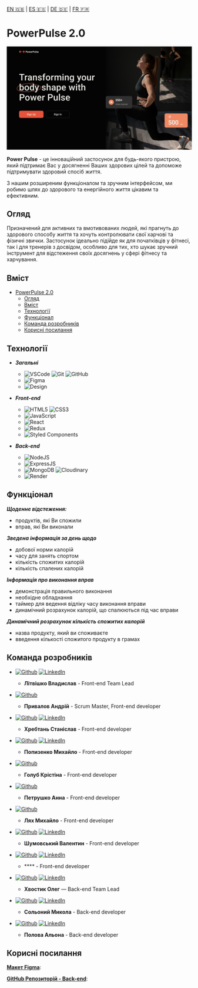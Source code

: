 [EN 🇬🇧](README.md) | [ES 🇪🇸](README-es.md) | [DE 🇩🇪](README-de.md) | [FR 🇫🇷](README-fr.md)

# PowerPulse 2.0

![Welcome Page](./public/Desktop.jpg)

**Power Pulse** - це інноваційний застосунок для будь-якого пристрою, який підтримає Вас у досягненні Ваших здорових цілей та допоможе підтримувати здоровий спосіб життя. 

З нашим розширеним функціоналом та зручним інтерфейсом, ми робимо шлях до здорового та енергійного життя цікавим та ефективним.

## Огляд

Призначений для активних та вмотивованих людей, які прагнуть до здорового способу життя та хочуть контролювати свої харчові та фізичні звички. Застосунок ідеально підійде як для початківців у фітнесі, так і для тренерів з досвідом, особливо для тих, хто шукає зручний інструмент для відстеження своїх досягнень у сфері фітнесу та харчування.

## Вміст

- [PowerPulse 2.0](#powerpulse-20)
  - [Огляд](#огляд)
  - [Вміст](#вміст)
  - [Технології](#технології)
  - [Функціонал](#функціонал)
  - [Команда розробників](#команда-розробників)
  - [Корисні посилання](#корисні-посилання)

## Технології

- ***Загальні***
  - ![VSCode](https://img.shields.io/badge/vscode-007ACC?style=for-the-badge&logo=visualstudiocode&logoColor=white) ![Git](https://img.shields.io/badge/Git-F05032?style=for-the-badge&logo=git&logoColor=white) ![GitHub](https://img.shields.io/badge/GitHub-181717?style=for-the-badge&logo=github&logoColor=white)
  - ![Figma](https://img.shields.io/badge/Figma-F24E1E?style=for-the-badge&logo=figma&logoColor=white)
  - ![Design](https://img.shields.io/badge/Adaptive_and_responsive_design-white?style=for-the-badge&logoColor=white)

- ***Front-end***
  - ![HTML5](https://img.shields.io/badge/html5-E34F26?style=for-the-badge&logo=html5&logoColor=white) ![CSS3](https://img.shields.io/badge/css3-1572B6?style=for-the-badge&logo=css3&logoColor=white)
  - ![JavaScript](https://img.shields.io/badge/javascript-F7DF1E?style=for-the-badge&logo=javascript&logoColor=white)
  - ![React](https://img.shields.io/badge/react-61DAFB?style=for-the-badge&logo=react&logoColor=white)
  - ![Redux](https://img.shields.io/badge/redux-764ABC?style=for-the-badge&logo=redux&logoColor=white)
  - ![Styled Components](https://img.shields.io/badge/styled_components-DB7093?style=for-the-badge&logo=styledcomponents&logoColor=white)

- ***Back-end***
  - ![NodeJS](https://img.shields.io/badge/node.js-339933?style=for-the-badge&logo=nodedotjs&logoColor=white)
  - ![ExpressJS](https://img.shields.io/badge/express-000000?style=for-the-badge&logo=express&logoColor=white)
  - ![MongoDB](https://img.shields.io/badge/mongodb-47A248?style=for-the-badge&logo=mongodb&logoColor=white) ![Cloudinary](https://img.shields.io/badge/Cloudinary-3448C5?style=for-the-badge&logo=Cloudinary&logoColor=white)
  - ![Render](https://img.shields.io/badge/Render-AA3DCE?style=for-the-badge&logoColor=white)

## Функціонал

***Щоденне відстеження:***

- продуктів, які Ви спожили 
- вправ, які Ви виконали

***Зведена інформація за день щодо***

- добової норми калорій
- часу для занять спортом
- кількість спожитих калорій
- кількість спалених калорій

***Інформація про виконання вправ***

- демонстрація правильного виконання
- необхідне обладнання
- таймер для ведення відліку часу виконання вправи
- динамічний розрахунок калорій, що спалюються під час вправи

***Динамічний розрахунок кількість спожитих калорій***

- назва продукту, який ви споживаєте
- введення кількості спожитого продукту в грамах

## Команда розробників

- [![Github](https://img.shields.io/badge/SaltyUA-181717?style=for-the-badge&logo=github&logoColor=white)](https://github.com/SaltyUA) 
  [![LinkedIn](https://img.shields.io/badge/Літвішко_Владислав-0A66C2?style=for-the-badge&logo=linkedin&logoColor=white)](https://www.linkedin.com/in/vladyslav-litvishko)
  - **Літвішко Владислав** - Front-end Team Lead

- [![Github](https://img.shields.io/badge/Gadiomi-181717?style=for-the-badge&logo=github&logoColor=white)](https://github.com/Gadiomi) 
  - **Привалов Андрій** - Scrum Master, Front-end developer

- [![Github](https://img.shields.io/badge/SKhrebtan-181717?style=for-the-badge&logo=github&logoColor=white)](https://github.com/SKhrebtan) 
  [![LinkedIn](https://img.shields.io/badge/Хребтань_Станіслав-0A66C2?style=for-the-badge&logo=linkedin&logoColor=white)](https://www.linkedin.com/in/stanislav-khrebtan/)
  - **Хребтань Станіслав** - Front-end developer

- [![Github](https://img.shields.io/badge/pasazhyr99th-181717?style=for-the-badge&logo=github&logoColor=white)](https://github.com/pasazhyr99th)
  [![LinkedIn](https://img.shields.io/badge/Попизенко_Михайло-0A66C2?style=for-the-badge&logo=linkedin&logoColor=white)](https://www.linkedin.com/in/mykhailo-popyzenko/)
  - **Попизенко Михайло** - Front-end developer

- [![Github](https://img.shields.io/badge/GKristi-181717?style=for-the-badge&logo=github&logoColor=white)](https://github.com/GKristi)
  - **Голуб Крістіна** - Front-end developer

- [![Github](https://img.shields.io/badge/Anna1987-181717?style=for-the-badge&logo=github&logoColor=white)](https://github.com/Anna-1987) 
  - **Петрушко Анна** - Front-end developer

- [![Github](https://img.shields.io/badge/Michael3573-181717?style=for-the-badge&logo=github&logoColor=white)](https://github.com/Michael3573) 
  - **Лях Михайло** - Front-end developer

- [![Github](https://img.shields.io/badge/Gigapatut-181717?style=for-the-badge&logo=github&logoColor=white)](https://github.com/Gigapatut) 
  [![LinkedIn](https://img.shields.io/badge/valentyn_shumovskyi-0A66C2?style=for-the-badge&logo=linkedin&logoColor=white)](https://www.linkedin.com/in/valentyn-shumovskyi)
  - **Шумовський Валентин** - Front-end developer

- [![Github](https://img.shields.io/badge/-181717?style=for-the-badge&logo=github&logoColor=white)]() 
  [![LinkedIn](https://img.shields.io/badge/-0A66C2?style=for-the-badge&logo=linkedin&logoColor=white)]()
  - **** - Front-end developer

- [![Github](https://img.shields.io/badge/OlehKhv-181717?style=for-the-badge&logo=github&logoColor=white)](https://github.com/OlehKhv) 
  [![LinkedIn](https://img.shields.io/badge/Oleh_Khvostyk-0A66C2?style=for-the-badge&logo=linkedin&logoColor=white)](https://www.linkedin.com/in/oleh-khvostyk)
  - **Хвостик Олег** — Back-end Team Lead

- [![Github](https://img.shields.io/badge/nicksolony-181717?style=for-the-badge&logo=github&logoColor=white)](https://github.com/nicksolony/) 
  [![LinkedIn](https://img.shields.io/badge/nick_solonyy-0A66C2?style=for-the-badge&logo=linkedin&logoColor=white)](https://www.linkedin.com/in/nick-solonyy)
  - **Сольоний Микола** - Back-end developer

- [![Github](https://img.shields.io/badge/alyonapolova-181717?style=for-the-badge&logo=github&logoColor=white)](https://github.com/alyonapolova) 
  [![LinkedIn](https://img.shields.io/badge/alyona_polova-0A66C2?style=for-the-badge&logo=linkedin&logoColor=white)](http://linkedin.com/in/alyonapolova)
  - **Полова Альона** - Back-end developer

## Корисні посилання

[**Макет Figma**](https://www.figma.com/file/0xm1EIt7GWmWxWTa8xu2K5/Power-Pulse-2.0?type=design&node-id=0-1&mode=design&t=jI0csq1JsWnjOpnF-0):

[**GitHub Репозиторій - Back-end**](https://github.com/OlehKhv/projectSERV): 